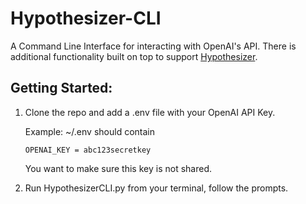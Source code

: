 # Hypothesizer-CLI
A Command Line Interface for interacting with OpenAI's API. There is additional functionality built on top to support [Hypothesizer](https://github.com/Alaboudi1/Hypothesizer-Debugger).

## Getting Started:

1.  Clone the repo and add a .env file with your OpenAI API Key.

    Example:
    ~/.env should contain
    ```
    OPENAI_KEY = abc123secretkey
    ```

    You want to make sure this key is not shared.

2. Run HypothesizerCLI.py from your terminal, follow the prompts.
